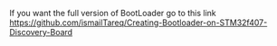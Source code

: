 If you want the full version of BootLoader go to this link 
https://github.com/ismailTareq/Creating-Bootloader-on-STM32f407-Discovery-Board

